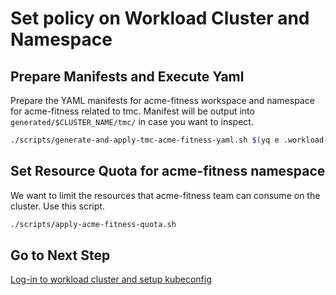 # Set policy on Workload Cluster and Namespace

## Prepare Manifests and Execute Yaml

Prepare the YAML manifests for acme-fitness workspace and namespace for acme-fitness related to tmc.  Manifest will be output into `generated/$CLUSTER_NAME/tmc/` in case you want to inspect.

```bash
./scripts/generate-and-apply-tmc-acme-fitness-yaml.sh $(yq e .workload-cluster.name $PARAMS_YAML)
```

## Set Resource Quota for acme-fitness namespace

We want to limit the resources that acme-fitness team can consume on the cluster.  Use this script.

```bash
./scripts/apply-acme-fitness-quota.sh
```

## Go to Next Step

[Log-in to workload cluster and setup kubeconfig](03-login-kubeconfig.md)
